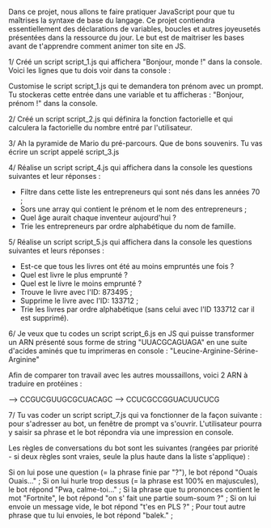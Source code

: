 Dans ce projet, nous allons te faire pratiquer JavaScript pour que tu maîtrises la syntaxe de base du langage.
Ce projet contiendra essentiellement des déclarations de variables, boucles et autres joyeusetés présentées dans la ressource du jour.
Le but est de maitriser les bases avant de t'apprendre comment animer ton site en JS. 


1/ Créé un script script_1.js qui affichera "Bonjour, monde !" dans la console. Voici les lignes que tu dois voir dans ta console :

   Customise le script script_1.js qui te demandera ton prénom avec un prompt. Tu stockeras cette entrée dans une variable et tu afficheras : "Bonjour, prénom !" dans la console.

2/ Créé un script script_2.js qui définira la fonction factorielle et qui calculera la factorielle du nombre entré par l'utilisateur.


3/ Ah la pyramide de Mario du pré-parcours. Que de bons souvenirs. Tu vas écrire un script appelé script_3.js


4/ Réalise un script script_4.js qui affichera dans la console les questions suivantes et leur réponses :

- Filtre dans cette liste les entrepreneurs qui sont nés dans les années 70 ;
- Sors une array qui contient le prénom et le nom des entrepreneurs ;
- Quel âge aurait chaque inventeur aujourd'hui ?
- Trie les entrepreneurs par ordre alphabétique du nom de famille.


5/ Réalise un script script_5.js qui affichera dans la console les questions suivantes et leurs réponses :

- Est-ce que tous les livres ont été au moins empruntés une fois ?
- Quel est livre le plus emprunté ?
- Quel est le livre le moins emprunté ?
- Trouve le livre avec l'ID: 873495 ;
- Supprime le livre avec l'ID: 133712 ;
- Trie les livres par ordre alphabétique (sans celui avec l'ID 133712 car il est supprimé).


6/ Je veux que tu codes un script script_6.js en JS qui puisse transformer un ARN présenté sous forme de string "UUACGCAGUAGA" en une suite d'acides aminés que tu imprimeras en console : "Leucine-Arginine-Sérine-Arginine"

Afin de comparer ton travail avec les autres moussaillons, voici 2 ARN à traduire en protéines :

--> CCGUCGUUGCGCUACAGC
--> CCUCGCCGGUACUUCUCG


7/ Tu vas coder un script script_7.js qui va fonctionner de la façon suivante : pour s'adresser au bot, un fenêtre de prompt va s'ouvrir. L'utilisateur pourra y saisir sa phrase et le bot répondra via une impression en console.

Les règles de conversations du bot sont les suivantes (rangées par priorité - si deux règles sont vraies, seule la plus haute dans la liste s'applique) :

Si on lui pose une question (= la phrase finie par "?"), le bot répond "Ouais Ouais..." ;
Si on lui hurle trop dessus (= la phrase est 100% en majuscules), le bot répond "Pwa, calme-toi..." ;
Si la phrase que tu prononces contient le mot "Fortnite", le bot répond "on s' fait une partie soum-soum ?" ;
Si on lui envoie un message vide, le bot répond "t'es en PLS ?" ;
Pour tout autre phrase que tu lui envoies, le bot répond "balek." ;
